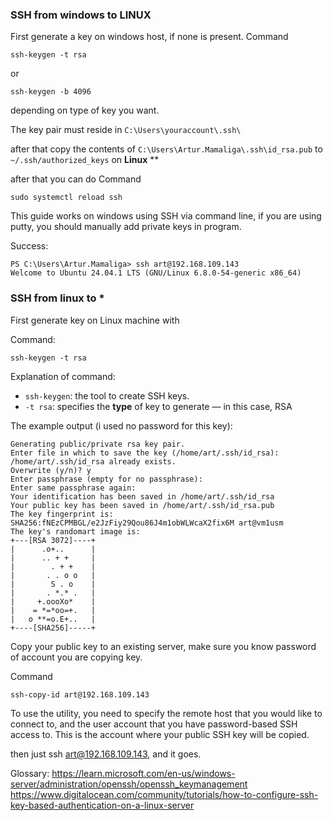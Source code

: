 
### SSH from windows to LINUX

First generate a key on windows host, if none is present.
Command
```
ssh-keygen -t rsa
```
or
```
ssh-keygen -b 4096
```

depending on type of key you want.

The key pair must reside in
`C:\Users\youraccount\.ssh\`

after that copy the contents of  `C:\Users\Artur.Mamaliga\.ssh\id_rsa.pub`
to `~/.ssh/authorized_keys` on **Linux** **

after that you can do 
Command
```
sudo systemctl reload ssh
```

This guide works on windows using SSH via command line, if you are using putty, you should manually add private keys in program.

Success:
```
PS C:\Users\Artur.Mamaliga> ssh art@192.168.109.143
Welcome to Ubuntu 24.04.1 LTS (GNU/Linux 6.8.0-54-generic x86_64)
```
### SSH from linux to *

First generate key on Linux machine with 

Command:
```
ssh-keygen -t rsa
```

Explanation of command:
- `ssh-keygen`: the tool to create SSH keys.
- `-t rsa`: specifies the **type** of key to generate — in this case, RSA

The example output (i used no password for this key):
```
Generating public/private rsa key pair.
Enter file in which to save the key (/home/art/.ssh/id_rsa):
/home/art/.ssh/id_rsa already exists.
Overwrite (y/n)? y
Enter passphrase (empty for no passphrase):
Enter same passphrase again:
Your identification has been saved in /home/art/.ssh/id_rsa
Your public key has been saved in /home/art/.ssh/id_rsa.pub
The key fingerprint is:
SHA256:fNEzCPMBGL/e2JzFiy29Qou86J4m1obWLWcaX2fix6M art@vm1usm
The key's randomart image is:
+---[RSA 3072]----+
|      .o+..      |
|      .. + +     |
|        . + +    |
|       . . o o   |
|        S . o    |
|       . *.* .   |
|     +.oooXo*    |
|    = *=*oo=+.   |
|   o **=o.E+..   |
+----[SHA256]-----+
```

Copy your public key to an existing server, make sure you know password of account you are copying key.

Command 
```
ssh-copy-id art@192.168.109.143
```

To use the utility, you need to specify the remote host that you would like to connect to, and the user account that you have password-based SSH access to. This is the account where your public SSH key will be copied.

then just ssh art@192.168.109.143, and it goes.


Glossary:
https://learn.microsoft.com/en-us/windows-server/administration/openssh/openssh_keymanagement
https://www.digitalocean.com/community/tutorials/how-to-configure-ssh-key-based-authentication-on-a-linux-server
